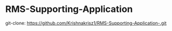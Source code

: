 # RMS-Supporting-Application

git-clone: https://github.com/Krishnakrisz1/RMS-Supporting-Application-.git
